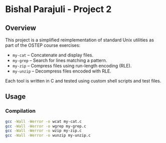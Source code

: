 # Bishal Parajuli - Project 2

## Overview

This project is a simplified reimplementation of standard Unix utilities as part of the OSTEP course exercises:

- `my-cat` – Concatenate and display files.
- `my-grep` – Search for lines matching a pattern.
- `my-zip` – Compress files using run-length encoding (RLE).
- `my-unzip` – Decompress files encoded with RLE.

Each tool is written in C and tested using custom shell scripts and test files.

## Usage

### Compilation

```bash
gcc -Wall -Werror -o wcat my-cat.c
gcc -Wall -Werror -o wgrep my-grep.c
gcc -Wall -Werror -o wzip my-zip.c
gcc -Wall -Werror -o wunzip my-unzip.c

